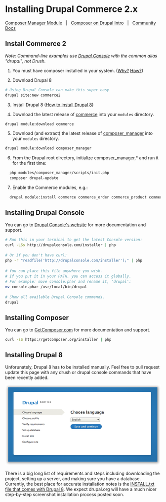 # Installing Drupal Commerce 2.x
[Composer Manager Module](https://drupal.org/project/composer_manager) &nbsp; | &nbsp; [Composer on Drupal Intro](https://bojanz.wordpress.com/2015/09/18/d8-composer-definitive-intro/) &nbsp; | &nbsp; [Community Docs](https://www.drupal.org/node/2405811)

## Install Commerce 2

_Note: Command-line examples use [Drupal Console](#installing-drupal-console) with the common alias "drupal", not Drush._

1. You must have composer installed in your system. ([Why?](https://bojanz.wordpress.com/2015/09/18/d8-composer-definitive-intro/) [How?](#installing-composer))

2. Download Drupal 8

 ```sh
 # Using Drupal Console can make this super easy
 drupal site:new commerce2
 ```

3. Install Drupal 8 ([How to install Drupal 8](#installing-drupal-8))

4. Download the latest release of [commerce](https://drupal.org/project/commerce) into your `modules` directory.

 ```sh
 drupal module:download commerce
 ```


5. Download (and extract) the latest release of [composer_manager](https://drupal.org/project/composer_manager) into your `modules` directory.

 ```sh
 drupal module:download composer_manager
 ```

6. From the Drupal root directory, initialize composer_manager,* and run it for the first time:

 ```sh
   php modules/composer_manager/scripts/init.php
   composer drupal-update
 ```

7. Enable the Commerce modules, e.g.:

 ```sh
   drupal module:install commerce commerce_order commerce_product commerce_tax
 ```


## Installing Drupal Console

You can go to [Drupal Console's website](http://drupalconsole.com/) for more documentation and support.

```sh
# Run this in your terminal to get the latest Console version:
curl -LSs http://drupalconsole.com/installer | php

# Or if you don't have curl:
php -r "readfile('http://drupalconsole.com/installer');" | php

# You can place this file anywhere you wish.
# If you put it in your PATH, you can access it globally.
# For example: move console.phar and rename it, 'drupal':
mv console.phar /usr/local/bin/drupal

# Show all available Drupal Console commands.
drupal
```

## Installing Composer

You can go to [GetComposer.com](https://getcomposer.org/doc/00-intro.md) for more documentation and support.

```sh
curl -sS https://getcomposer.org/installer | php
```

## Installing Drupal 8

Unforunately, Drupal 8 has to be installed manually. Feel free to pull request update this page with any drush or drupal console commands that have been recently added.

![Install Drupal 8 Screenshot](images/install-drupal8.png)

There is a big long list of requirements and steps including downloading the project, setting up a server, and making sure you have a database. Currently, the best place for accurate installation notes is the [INSTALL.txt file that comes with Drupal 8](https://api.drupal.org/api/drupal/core!INSTALL.txt/8). We expect drupal.org will have a much nicer step-by-step screenshot installation process posted soon.